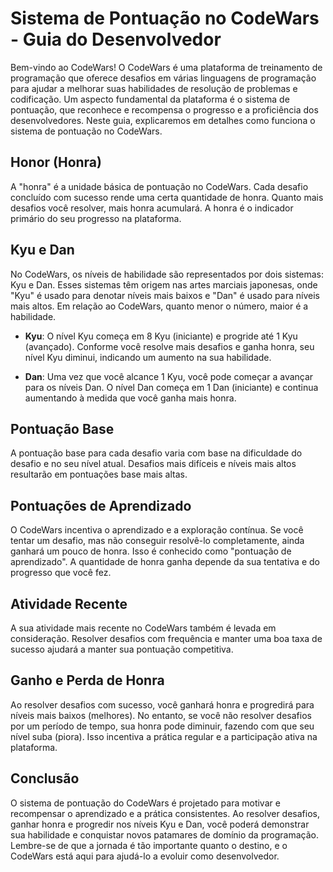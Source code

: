 # Sistema de Pontuação no CodeWars - Guia do Desenvolvedor

Bem-vindo ao CodeWars! O CodeWars é uma plataforma de treinamento de programação que oferece desafios em várias linguagens de programação para ajudar a melhorar suas habilidades de resolução de problemas e codificação. Um aspecto fundamental da plataforma é o sistema de pontuação, que reconhece e recompensa o progresso e a proficiência dos desenvolvedores. Neste guia, explicaremos em detalhes como funciona o sistema de pontuação no CodeWars.

## Honor (Honra)

A "honra" é a unidade básica de pontuação no CodeWars. Cada desafio concluído com sucesso rende uma certa quantidade de honra. Quanto mais desafios você resolver, mais honra acumulará. A honra é o indicador primário do seu progresso na plataforma.

## Kyu e Dan

No CodeWars, os níveis de habilidade são representados por dois sistemas: Kyu e Dan. Esses sistemas têm origem nas artes marciais japonesas, onde "Kyu" é usado para denotar níveis mais baixos e "Dan" é usado para níveis mais altos. Em relação ao CodeWars, quanto menor o número, maior é a habilidade.

- **Kyu**: O nível Kyu começa em 8 Kyu (iniciante) e progride até 1 Kyu (avançado). Conforme você resolve mais desafios e ganha honra, seu nível Kyu diminui, indicando um aumento na sua habilidade.

- **Dan**: Uma vez que você alcance 1 Kyu, você pode começar a avançar para os níveis Dan. O nível Dan começa em 1 Dan (iniciante) e continua aumentando à medida que você ganha mais honra.

## Pontuação Base

A pontuação base para cada desafio varia com base na dificuldade do desafio e no seu nível atual. Desafios mais difíceis e níveis mais altos resultarão em pontuações base mais altas.

## Pontuações de Aprendizado

O CodeWars incentiva o aprendizado e a exploração contínua. Se você tentar um desafio, mas não conseguir resolvê-lo completamente, ainda ganhará um pouco de honra. Isso é conhecido como "pontuação de aprendizado". A quantidade de honra ganha depende da sua tentativa e do progresso que você fez.

## Atividade Recente

A sua atividade mais recente no CodeWars também é levada em consideração. Resolver desafios com frequência e manter uma boa taxa de sucesso ajudará a manter sua pontuação competitiva.

## Ganho e Perda de Honra

Ao resolver desafios com sucesso, você ganhará honra e progredirá para níveis mais baixos (melhores). No entanto, se você não resolver desafios por um período de tempo, sua honra pode diminuir, fazendo com que seu nível suba (piora). Isso incentiva a prática regular e a participação ativa na plataforma.

## Conclusão

O sistema de pontuação do CodeWars é projetado para motivar e recompensar o aprendizado e a prática consistentes. Ao resolver desafios, ganhar honra e progredir nos níveis Kyu e Dan, você poderá demonstrar sua habilidade e conquistar novos patamares de domínio da programação. Lembre-se de que a jornada é tão importante quanto o destino, e o CodeWars está aqui para ajudá-lo a evoluir como desenvolvedor.

